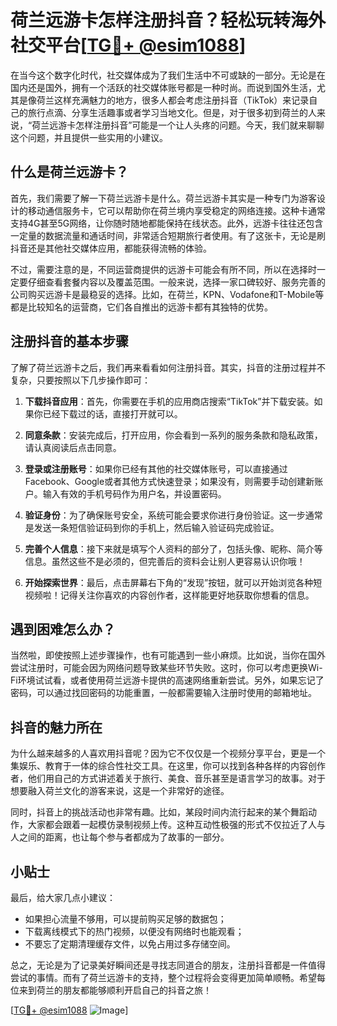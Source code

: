 # 荷兰远游卡怎样注册抖音？轻松玩转海外社交平台[[TG💪+ @esim1088](https://t.me/s/esim1088)]

在当今这个数字化时代，社交媒体成为了我们生活中不可或缺的一部分。无论是在国内还是国外，拥有一个活跃的社交媒体账号都是一种时尚。而说到国外生活，尤其是像荷兰这样充满魅力的地方，很多人都会考虑注册抖音（TikTok）来记录自己的旅行点滴、分享生活趣事或者学习当地文化。但是，对于很多初到荷兰的人来说，“荷兰远游卡怎样注册抖音”可能是一个让人头疼的问题。今天，我们就来聊聊这个问题，并且提供一些实用的小建议。

## 什么是荷兰远游卡？

首先，我们需要了解一下荷兰远游卡是什么。荷兰远游卡其实是一种专门为游客设计的移动通信服务卡，它可以帮助你在荷兰境内享受稳定的网络连接。这种卡通常支持4G甚至5G网络，让你随时随地都能保持在线状态。此外，远游卡往往还包含一定量的数据流量和通话时间，非常适合短期旅行者使用。有了这张卡，无论是刷抖音还是其他社交媒体应用，都能获得流畅的体验。

不过，需要注意的是，不同运营商提供的远游卡可能会有所不同，所以在选择时一定要仔细查看套餐内容以及覆盖范围。一般来说，选择一家口碑较好、服务完善的公司购买远游卡是最稳妥的选择。比如，在荷兰，KPN、Vodafone和T-Mobile等都是比较知名的运营商，它们各自推出的远游卡都有其独特的优势。

## 注册抖音的基本步骤

了解了荷兰远游卡之后，我们再来看看如何注册抖音。其实，抖音的注册过程并不复杂，只要按照以下几步操作即可：

1. **下载抖音应用**：首先，你需要在手机的应用商店搜索“TikTok”并下载安装。如果你已经下载过的话，直接打开就可以。
   
2. **同意条款**：安装完成后，打开应用，你会看到一系列的服务条款和隐私政策，请认真阅读后点击同意。

3. **登录或注册账号**：如果你已经有其他的社交媒体账号，可以直接通过Facebook、Google或者其他方式快速登录；如果没有，则需要手动创建新账户。输入有效的手机号码作为用户名，并设置密码。

4. **验证身份**：为了确保账号安全，系统可能会要求你进行身份验证。这一步通常是发送一条短信验证码到你的手机上，然后输入验证码完成验证。

5. **完善个人信息**：接下来就是填写个人资料的部分了，包括头像、昵称、简介等信息。虽然这些不是必须的，但完善后的资料会让别人更容易认识你哦！

6. **开始探索世界**：最后，点击屏幕右下角的“发现”按钮，就可以开始浏览各种短视频啦！记得关注你喜欢的内容创作者，这样能更好地获取你想看的信息。

## 遇到困难怎么办？

当然啦，即使按照上述步骤操作，也有可能遇到一些小麻烦。比如说，当你在国外尝试注册时，可能会因为网络问题导致某些环节失败。这时，你可以考虑更换Wi-Fi环境试试看，或者使用荷兰远游卡提供的高速网络重新尝试。另外，如果忘记了密码，可以通过找回密码的功能重置，一般都需要输入注册时使用的邮箱地址。

## 抖音的魅力所在

为什么越来越多的人喜欢用抖音呢？因为它不仅仅是一个视频分享平台，更是一个集娱乐、教育于一体的综合性社交工具。在这里，你可以找到各种各样的内容创作者，他们用自己的方式讲述着关于旅行、美食、音乐甚至是语言学习的故事。对于想要融入荷兰文化的游客来说，这是一个非常好的途径。

同时，抖音上的挑战活动也非常有趣。比如，某段时间内流行起来的某个舞蹈动作，大家都会跟着一起模仿录制视频上传。这种互动性极强的形式不仅拉近了人与人之间的距离，也让每个参与者都成为了故事的一部分。

## 小贴士

最后，给大家几点小建议：
- 如果担心流量不够用，可以提前购买足够的数据包；
- 下载离线模式下的热门视频，以便没有网络时也能观看；
- 不要忘了定期清理缓存文件，以免占用过多存储空间。

总之，无论是为了记录美好瞬间还是寻找志同道合的朋友，注册抖音都是一件值得尝试的事情。而有了荷兰远游卡的支持，整个过程将会变得更加简单顺畅。希望每位来到荷兰的朋友都能够顺利开启自己的抖音之旅！

[[TG💪+ @esim1088](https://t.me/s/esim1088) ![Image](https://i.postimg.cc/4NQfJmqS/Snipaste-2025-05-13-00-14-12.png)]